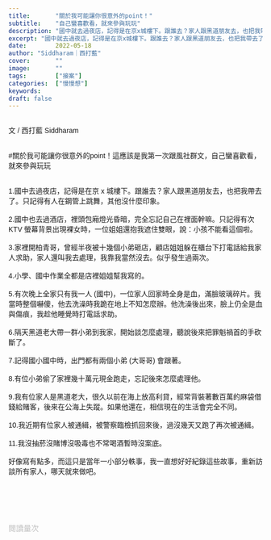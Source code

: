 ```yaml
---
title:       "關於我可能讓你很意外的point！"
subtitle:    "自己蠻喜歡看，就來參與玩玩"
description: "國中就去過夜店，記得是在京x城樓下。跟誰去？家人跟黑道朋友去，也把我帶去了..."
excerpt: "國中就去過夜店，記得是在京x城樓下。跟誰去？家人跟黑道朋友去，也把我帶去了..."
date:        2022-05-18
author: "Siddharam｜西打藍"
cover:       ""
image:       ""
tags:        ["接案"]
categories:  ["慢慢想"]
keywords:
draft: false
---
```


<article style="font-family: 'Noto Sans TC', '微軟正黑體', sans-serif; font-weight: 300;">

<br>文 / 西打藍 Siddharam<br><br>

#關於我可能讓你很意外的point！這應該是我第一次跟風社群文，自己蠻喜歡看，就來參與玩玩<br><br>

1.國中去過夜店，記得是在京 x 城樓下。跟誰去？家人跟黑道朋友去，也把我帶去了。只記得有人在鋼管上跳舞，其他沒什麼印象。 <br><br>
2.國中也去過酒店，裡頭包廂燈光昏暗，完全忘記自己在裡面幹嘛。只記得有次 KTV 螢幕背景出現裸女時，一位姐姐還抱我遮住雙眼，說：小孩不能看這個啦。  <br><br>
3.家裡開柏青哥，曾經半夜被十幾個小弟砸店，顧店姐姐躲在櫃台下打電話給我家人求助，家人還叫我去處理，我靠我當然沒去。似乎發生過兩次。 <br><br>
4.小學、國中作業全都是店裡姐姐幫我寫的。 <br><br>
5.有次晚上全家只有我一人 (國中)，一位家人回家時全身是血，滿臉玻璃碎片。我當時整個嚇傻，他去洗澡時我跪在地上不知怎麼辦。他洗澡後出來，臉上仍全是血與傷痕，我趁他睡覺時打電話求助。 <br><br>
6.隔天黑道老大帶一群小弟到我家，開始談怎麼處理，聽說後來把罪魁禍首的手砍斷了。 <br><br>
7.記得國小國中時，出門都有兩個小弟 (大哥哥) 會跟著。<br><br>
8.有位小弟偷了家裡幾十萬元現金跑走，忘記後來怎麼處理他。<br><br>
9.我有位家人是黑道老大，很久以前在海上放高利貸，經常背裝著數百萬的麻袋借錢給賭客，後來在公海上失蹤。如果他還在，相信現在的生活會完全不同。 <br><br>
10.我近期有位家人被通緝，被警察臨檢抓回來後，過沒幾天又跑了再次被通緝。 <br><br>
11.我沒抽菸沒賭博沒吸毒也不常喝酒暫時沒案底。 <br><br>
好像寫有點多，而這只是當年一小部分軼事，我一直想好好紀錄這些故事，重新訪談所有家人，哪天就來做吧。<br><br>





<br><br><br>

</article>

<div style="color: #bfbfbf; font-size: 15px;" id="busuanzi_container_page_pv">
  閱讀量<span id="busuanzi_value_page_pv"></span>次
</div>

<script src="../../js/post.js"></script>




